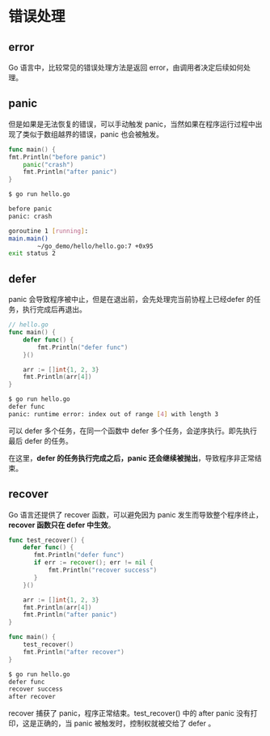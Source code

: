 # 错误处理

## error
Go 语言中，比较常见的错误处理方法是返回 error，由调用者决定后续如何处理。

## panic
但是如果是无法恢复的错误，可以手动触发 panic，当然如果在程序运行过程中出现了类似于数组越界的错误，panic 也会被触发。

```go
func main() {
fmt.Println("before panic")
	panic("crash")
	fmt.Println("after panic")
}
```

```bash
$ go run hello.go

before panic
panic: crash

goroutine 1 [running]:
main.main()
        ~/go_demo/hello/hello.go:7 +0x95
exit status 2
```

## defer
panic 会导致程序被中止，但是在退出前，会先处理完当前协程上已经defer 的任务，执行完成后再退出。
```go
// hello.go
func main() {
	defer func() {
		fmt.Println("defer func")
	}()

	arr := []int{1, 2, 3}
	fmt.Println(arr[4])
}
```

```bash
$ go run hello.go 
defer func
panic: runtime error: index out of range [4] with length 3
```

可以 defer 多个任务，在同一个函数中 defer 多个任务，会逆序执行。即先执行最后 defer 的任务。

在这里，**defer 的任务执行完成之后，panic 还会继续被抛出**，导致程序非正常结束。

## recover
Go 语言还提供了 recover 函数，可以避免因为 panic 发生而导致整个程序终止，**recover 函数只在 defer 中生效**。
```go
func test_recover() {
    defer func() {
       fmt.Println("defer func")
       if err := recover(); err != nil {
           fmt.Println("recover success")
       } 
    }()

    arr := []int{1, 2, 3}
    fmt.Println(arr[4])
    fmt.Println("after panic")
}

func main() {
	test_recover()
	fmt.Println("after recover")
}
```

```bash
$ go run hello.go 
defer func
recover success
after recover
```

recover 捕获了 panic，程序正常结束。test_recover() 中的 after panic 没有打印，这是正确的，当 panic 被触发时，控制权就被交给了 defer 。


